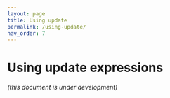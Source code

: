 ```yaml
---
layout: page
title: Using update
permalink: /using-update/
nav_order: 7
---
```


# Using update expressions

*(this document is under development)*